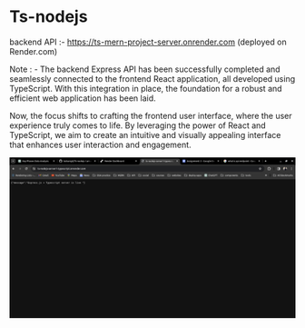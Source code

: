 # Ts-nodejs

backend API :- https://ts-mern-project-server.onrender.com (deployed on Render.com)

Note : - The backend Express API has been successfully completed and seamlessly connected to the frontend React application, all developed using TypeScript. With this integration in place, the foundation for a robust and efficient web application has been laid.

Now, the focus shifts to crafting the frontend user interface, where the user experience truly comes to life. By leveraging the power of React and TypeScript, we aim to create an intuitive and visually appealing interface that enhances user interaction and engagement.

![ss1](ss/ts-node1.png)
<!-- ![ss2](ss/mern2.png) -->



